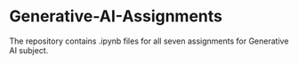 # Generative-AI-Assignments
The repository contains .ipynb files for all seven assignments for Generative AI subject.
